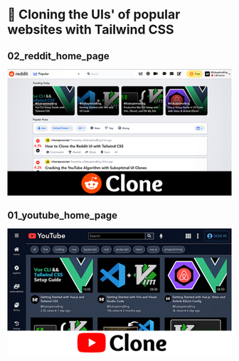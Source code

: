 # 🍃 Cloning the UIs' of popular websites with Tailwind CSS

## 02_reddit_home_page
<img src="/demos/02.png" width="600">

## 01_youtube_home_page
<img src="/demos/01.png" width="600">
